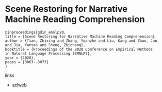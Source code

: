 # Scene Restoring for Narrative Machine Reading Comprehension

```
@inproceedings{gdin_emnlp20,
title = {Scene Restoring for Narrative Machine Reading Comprehension},
author = {Tian, Zhixing and Zhang, Yuanzhe and Liu, Kang and Zhao, Jun and Jia, Yantao and Sheng, Zhicheng},
booktitle = {Proceedings of the 2020 Conference on Empirical Methods in Natural Language Processing (EMNLP)},
year = {2020},
pages = {3063--3073}
}
```

links
- [aclweb](https://www.aclweb.org/anthology/2020.emnlp-main.247/)
